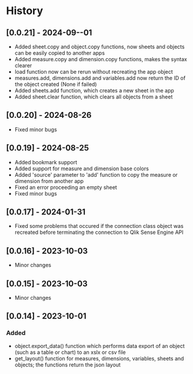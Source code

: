 # History

## [0.0.21] - 2024-09--01
- Added sheet.copy and object.copy functions, now sheets and objects can be easily copied to another apps
- Added measure.copy and dimension.copy functions, makes the syntax clearer
- load function now can be rerun without recreating the app object
- measures.add, dimensions.add and variables.add now return the ID of the object created (None if failed)
- Added sheets.add function, which creates a new sheet in the app
- Added sheet.clear function, which clears all objects from a sheet

## [0.0.20] - 2024-08-26
- Fixed minor bugs

## [0.0.19] - 2024-08-25
- Added bookmark support
- Added support for measure and dimension base colors
- Added 'source' parameter to 'add' function to copy the measure or dimension from another app 
- Fixed an error proceeding an empty sheet
- Fixed minor bugs

## [0.0.17] - 2024-01-31
- Fixed some problems that occured if the connection class object was recreated before terminating the connection to Qlik Sense Engine API

## [0.0.16] - 2023-10-03
- Minor changes

## [0.0.15] - 2023-10-03
- Minor changes

## [0.0.14] - 2023-10-01

### Added
- object.export_data() function which performs data export of an object (such as a table or chart) to an xslx or csv file
- get_layout() function for measures, dimensions, variables, sheets and objects; the functions return the json layout